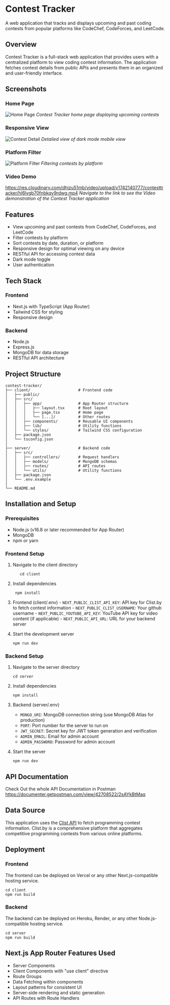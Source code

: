 # Contest Tracker

A web application that tracks and displays upcoming and past coding contests from popular platforms like CodeChef, CodeForces, and LeetCode.

## Overview

Contest Tracker is a full-stack web application that provides users with a centralized platform to view coding contest information. The application fetches contest details from public APIs and presents them in an organized and user-friendly interface.

## Screenshots

### Home Page
![Home Page](https://res.cloudinary.com/dhjzu51mb/image/upload/v1742133063/contesttracker/ow7m39rtzarbz3jld0dx.png)
*Contest Tracker home page displaying upcoming contests*

### Responsive View
![Contest Detail](https://res.cloudinary.com/dhjzu51mb/image/upload/v1742133285/contesttracker/pkczuidb9zqtkcbl6sg8.png)
*Detailed view of dark mode mobile view*

### Platform Filter
![Platform Filter](https://res.cloudinary.com/dhjzu51mb/image/upload/v1742133183/contesttracker/j5d4tyenw8kba4ngtp9u.png)
*Filtering contests by platform*

### Video Demo
https://res.cloudinary.com/dhjzu51mb/video/upload/v1742140777/contesttracker/hl6lvgb70fnbkqy9rdwg.mp4
*Navigate to the link to see the Video demonstration of the Contest Tracker application*


## Features

- View upcoming and past contests from CodeChef, CodeForces, and LeetCode
- Filter contests by platform
- Sort contests by date, duration, or platform
- Responsive design for optimal viewing on any device
- RESTful API for accessing contest data
- Dark mode toggle
- User authentication
## Tech Stack

### Frontend
- Next.js with TypeScript (App Router)
- Tailwind CSS for styling
- Responsive design

### Backend
- Node.js
- Express.js
- MongoDB for data storage
- RESTful API architecture

## Project Structure

```
contest-tracker/
├── client/                     # Frontend code
│   ├── public/
│   ├── src/
│   │   ├── app/                # App Router structure
│   │   │   ├── layout.tsx      # Root layout
│   │   │   ├── page.tsx        # Home page
│   │   │   └── [...]/          # Other routes
│   │   ├── components/         # Reusable UI components
│   │   ├── lib/                # Utility functions
│   │   └── styles/             # Tailwind CSS configuration
│   ├── package.json
│   └── tsconfig.json
│
├── server/                     # Backend code
│   ├── src/
│   │   ├── controllers/        # Request handlers
│   │   ├── models/             # MongoDB schemas
│   │   ├── routes/             # API routes
│   │   └── utils/              # Utility functions
│   ├── package.json
│   └── .env.example
│
└── README.md
```

## Installation and Setup

### Prerequisites
- Node.js (v16.8 or later recommended for App Router)
- MongoDB
- npm or yarn

### Frontend Setup
  1. Navigate to the client directory
     ```
        cd client
      ```

  2. Install dependencies
      ```
       npm install
      ```

   3. Frontend (client/.env)
    - `NEXT_PUBLIC_CLIST_API_KEY`: API key for Clist.by to fetch contest information
    - `NEXT_PUBLIC_CLIST_USERNAME`: Your github username
    - `NEXT_PUBLIC_YOUTUBE_API_KEY`: YouTube API key for video content (if applicable)
    - `NEXT_PUBLIC_API_URL`: URL for your backend server

4. Start the development server
   ```
   npm run dev
   ```

### Backend Setup
1. Navigate to the server directory
   ```
   cd server
   ```

2. Install dependencies
   ```
   npm install
   ```

3. Backend (server/.env)
    - `MONGO_URI`: MongoDB connection string (use MongoDB Atlas for production)
    - `PORT`: Port number for the server to run on
    - `JWT_SECRET`: Secret key for JWT token generation and verification
    - `ADMIN_EMAIL`: Email for admin account
    - `ADMIN_PASSWORD`: Password for admin account

4. Start the server
   ```
   npm run dev
   ```

## API Documentation

Check Out the whole API Documentation in Postman
https://documenter.getpostman.com/view/42708522/2sAYkBtMaq

## Data Source

This application uses the [Clist API](https://clist.by/api/v1/contest/) to fetch programming contest information. Clist.by is a comprehensive platform that aggregates competitive programming contests from various online platforms. 



## Deployment

### Frontend
The frontend can be deployed on Vercel or any other Next.js-compatible hosting service.

```
cd client
npm run build
```

### Backend
The backend can be deployed on Heroku, Render, or any other Node.js-compatible hosting service.

```
cd server
npm run build
```

## Next.js App Router Features Used

- Server Components
- Client Components with "use client" directive
- Route Groups
- Data Fetching within components
- Layout patterns for consistent UI
- Server-side rendering and static generation
- API Routes with Route Handlers
